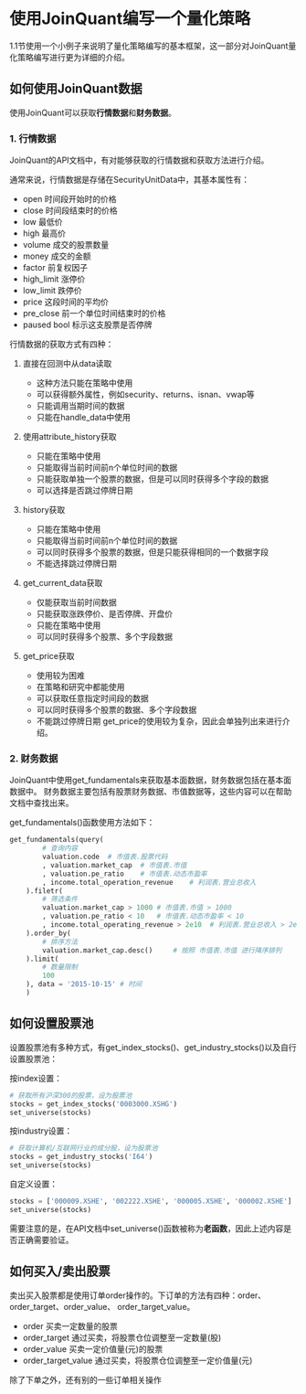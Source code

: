 # 使用JoinQuant编写一个量化策略
1.1节使用一个小例子来说明了量化策略编写的基本框架，这一部分对JoinQuant量化策略编写进行更为详细的介绍。


## 如何使用JoinQuant数据
使用JoinQuant可以获取**行情数据**和**财务数据**。

### 1. 行情数据
JoinQuant的API文档中，有对能够获取的行情数据和获取方法进行介绍。

通常来说，行情数据是存储在SecurityUnitData中，其基本属性有：
* open 时间段开始时的价格
* close 时间段结束时的价格
* low 最低价
* high 最高价
* volume 成交的股票数量
* money 成交的金额
* factor 前复权因子
* high_limit 涨停价
* low_limit 跌停价
* price 这段时间的平均价
* pre_close 前一个单位时间结束时的价格
* paused bool 标示这支股票是否停牌

行情数据的获取方式有四种：

1. 直接在回测中从data读取
	* 这种方法只能在策略中使用
	* 可以获得额外属性，例如security、returns、isnan、vwap等
	* 只能调用当期时间的数据
	* 只能在handle_data中使用
	
2. 使用attribute_history获取
	* 只能在策略中使用
	* 只能取得当前时间前n个单位时间的数据
	* 只能获取单独一个股票的数据，但是可以同时获得多个字段的数据
	* 可以选择是否跳过停牌日期
	
3. history获取
	* 只能在策略中使用
	* 只能取得当前时间前n个单位时间的数据
	* 可以同时获得多个股票的数据，但是只能获得相同的一个数据字段
	* 不能选择跳过停牌日期
	
4. get_current_data获取
	* 仅能获取当前时间数据
	* 只能获取涨跌停价、是否停牌、开盘价
	* 只能在策略中使用
	* 可以同时获得多个股票、多个字段数据

5. get_price获取
	* 使用较为困难
	* 在策略和研究中都能使用
	* 可以获取任意指定时间段的数据
	* 可以同时获得多个股票的数据、多个字段数据
	* 不能跳过停牌日期
	get_price的使用较为复杂，因此会单独列出来进行介绍。

### 2. 财务数据
JoinQuant中使用get_fundamentals来获取基本面数据，财务数据包括在基本面数据中。
财务数据主要包括有股票财务数据、市值数据等，这些内容可以在帮助文档中查找出来。

get_fundamentals()函数使用方法如下：
```python
get_fundamentals(query(
		# 查询内容
		valuation.code	# 市值表.股票代码
		, valuation.market_cap	# 市值表.市值
		, valuation.pe_ratio	# 市值表.动态市盈率
		, income.total_operation_revenue	# 利润表.营业总收入
	).filetr(
		# 筛选条件
		valuation.market_cap > 1000	# 市值表.市值 > 1000
		, valuation.pe_ratio < 10	# 市值表.动态市盈率 < 10
		, income.total_operating_revenue > 2e10	 # 利润表.营业总收入 > 2e10
	).order_by(
		# 排序方法
		valuation.market_cap.desc()		# 按照 市值表.市值 进行降序排列
	).limit(
		# 数量限制
		100
	), data = '2015-10-15' # 时间
	)
```



## 如何设置股票池
设置股票池有多种方式，有get_index_stocks()、get_industry_stocks()以及自行设置股票池：

按index设置：
```python
# 获取所有沪深300的股票，设为股票池
stocks = get_index_stocks('0003000.XSHG')
set_universe(stocks)
```
按industry设置：
```python
# 获取计算机/互联网行业的成分股，设为股票池
stocks = get_industry_stocks('I64')
set_universe(stocks)
```
自定义设置：
```python
stocks = ['000009.XSHE', '002222.XSHE', '000005.XSHE', '000002.XSHE']
set_universe(stocks)
```

需要注意的是，在API文档中set_universe()函数被称为**老函数**，因此上述内容是否正确需要验证。



## 如何买入/卖出股票
卖出买入股票都是使用订单order操作的。下订单的方法有四种：order、order_target、order_value、
order_target_value。

* order 买卖一定数量的股票
* order_target 通过买卖，将股票仓位调整至一定数量(股)
* order_value 买卖一定价值量(元)的股票
* order_target_value 通过买卖，将股票仓位调整至一定价值量(元)

除了下单之外，还有别的一些订单相关操作


	 



























